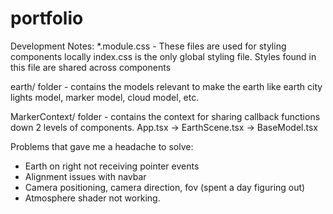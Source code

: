 # portfolio

Development Notes:
*.module.css - These files are used for styling components locally
index.css is the only global styling file. Styles found in this file are shared across components

earth/ folder - contains the models relevant to make the earth like earth city lights model, marker model, cloud model, etc.

MarkerContext/ folder - contains the context for sharing callback functions down 2 levels of components. App.tsx -> EarthScene.tsx -> BaseModel.tsx

Problems that gave me a headache to solve:
- Earth on right not receiving pointer events
- Alignment issues with navbar
- Camera positioning, camera direction, fov (spent a day figuring out)
- Atmosphere shader not working.
